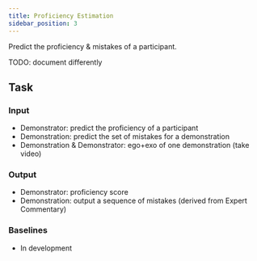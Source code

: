 ```yaml
---
title: Proficiency Estimation
sidebar_position: 3
---
```


Predict the proficiency & mistakes of a participant.

TODO: document differently

## Task 

### Input
- Demonstrator: predict the proficiency of a participant
- Demonstration: predict the set of mistakes for a demonstration
- Demonstration & Demonstrator: ego+exo of one demonstration (take video)
### Output
- Demonstrator: proficiency score
- Demonstration: output a sequence of mistakes (derived from Expert Commentary)
### Baselines
- In development

